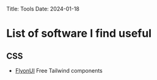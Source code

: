 Title: Tools
Date: 2024-01-18

# List of software I find useful

## CSS

- [FlyonUI](https://flyonui.com/) Free Tailwind components
